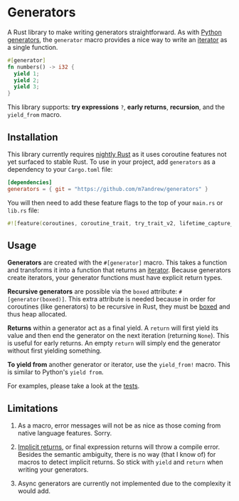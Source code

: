 
# Generators

A Rust library to make writing generators straightforward. As with [Python generators](https://www.geeksforgeeks.org/generators-in-python/), the `generator` macro provides a nice way to write an [iterator](https://doc.rust-lang.org/book/ch13-02-iterators.html) as a single function.

```rust
#[generator]
fn numbers() -> i32 {
  yield 1;
  yield 2;
  yield 3;
}
```

This library supports: **try expressions** `?`, **early returns**, **recursion**, and the `yield_from` macro.

## Installation

This library currently requires [nightly Rust](https://rust-lang.github.io/rustup/concepts/channels.html) as it uses coroutine features not yet surfaced to stable Rust. To use in your project, add `generators` as a dependency to your `Cargo.toml` file:

```toml
[dependencies]
generators = { git = "https://github.com/m7andrew/generators" }
```

You will then need to add these feature flags to the top of your `main.rs` or `lib.rs` file:

```rust
#![feature(coroutines, coroutine_trait, try_trait_v2, lifetime_capture_rules_2024)]
```

## Usage

**Generators** are created with the `#[generator]` macro. This takes a function and transforms it into a function that returns an [iterator](https://doc.rust-lang.org/book/ch13-02-iterators.html). Because generators create iterators, your generator functions must have explicit return types.

**Recursive generators** are possible via the `boxed` attribute: `#[generator(boxed)]`. This extra attribute is needed because in order for coroutines (like generators) to be recursive in Rust, they must be [boxed](https://doc.rust-lang.org/std/boxed/index.html) and thus heap allocated.

**Returns** within a generator act as a final yield. A `return` will first yield its value and then end the generator on the next iteration (returning `None`). This is useful for early returns. An empty `return` will simply end the generator without first yielding something.

**To yield from** another generator or iterator, use the `yield_from!` macro. This is similar to Python's `yield from`.

For examples, please take a look at the [tests](https://github.com/m7andrew/generators/blob/master/tests/tests.rs).

## Limitations

1) As a macro, error messages will not be as nice as those coming from native language features. Sorry.

2) [Implicit returns](https://doc.rust-lang.org/book/ch03-03-how-functions-work.html#functions-with-return-values), or final expression returns will throw a compile error. Besides the semantic ambiguity, there is no way (that I know of) for macros to detect implicit returns. So stick with `yield` and `return` when writing your generators.

3) Async generators are currently not implemented due to the complexity it would add.

